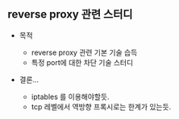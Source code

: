 ## reverse proxy 관련 스터디

- 목적
    - reverse proxy 관련 기본 기술 습득
    - 특정 port에 대한 차단 기술 스터디

- 결론...
    - iptables 를 이용해야할듯.
    - tcp 레벨에서 역방향 프록시로는 한계가 있는듯.